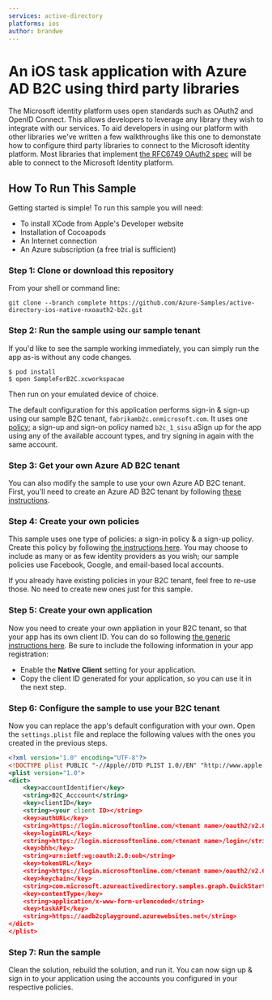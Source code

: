```yaml
---
services: active-directory
platforms: ios
author: brandwe
---
```


# An iOS task application with Azure AD B2C using third party libraries

The Microsoft identity platform uses open standards such as OAuth2 and OpenID Connect. This allows developers to leverage any library they wish to integrate with our services. To aid developers in using our platform with other libraries we've written a few walkthroughs like this one to demonstate how to configure third party libraries to connect to the Microsoft identity platform. Most libraries that implement [the RFC6749 OAuth2 spec](https://tools.ietf.org/html/rfc6749) will be able to connect to the Microsoft Identity platform.

## How To Run This Sample

Getting started is simple! To run this sample you will need:

- To install XCode from Apple's Developer website
- Installation of Cocoapods
- An Internet connection
- An Azure subscription (a free trial is sufficient)

### Step 1:  Clone or download this repository

From your shell or command line:

`git clone --branch complete https://github.com/Azure-Samples/active-directory-ios-native-nxoauth2-b2c.git`

### Step 2: Run the sample using our sample tenant

If you'd like to see the sample working immediately, you can simply run the app as-is without any code changes.

```
$ pod install
$ open SampleForB2C.xcworkspacae
```
Then run on your emulated device of choice.

The default configuration for this application performs sign-in & sign-up using our sample B2C tenant, `fabrikamb2c.onmicrosoft.com`.  It uses one [policy](https://azure.microsoft.com/documentation/articles/active-directory-b2c-reference-policies); a sign-up and sign-on policy named `b2c_1_sisu` aSign up for the app using any of the available account types, and try signing in again with the same account.

### Step 3: Get your own Azure AD B2C tenant

You can also modify the sample to use your own Azure AD B2C tenant.  First, you'll need to create an Azure AD B2C tenant by following [these instructions](https://azure.microsoft.com/documentation/articles/active-directory-b2c-get-started).

### Step 4: Create your own policies

This sample uses one type of policies: a sign-in policy & a sign-up policy.  Create this policy by following [the instructions here](https://azure.microsoft.com/documentation/articles/active-directory-b2c-reference-policies).  You may choose to include as many or as few identity providers as you wish; our sample policies use Facebook, Google, and email-based local accounts.

If you already have existing policies in your B2C tenant, feel free to re-use those.  No need to create new ones just for this sample.

### Step 5: Create your own application

Now you need to create your own appliation in your B2C tenant, so that your app has its own client ID.  You can do so following [the generic instructions here](https://azure.microsoft.com/documentation/articles/active-directory-b2c-app-registration).  Be sure to include the following information in your app registration:

- Enable the **Native Client** setting for your application.
- Copy the client ID generated for your application, so you can use it in the next step.

### Step 6: Configure the sample to use your B2C tenant

Now you can replace the app's default configuration with your own.  Open the `settings.plist` file and replace the following values with the ones you created in the previous steps.  

```xml
<?xml version="1.0" encoding="UTF-8"?>
<!DOCTYPE plist PUBLIC "-//Apple//DTD PLIST 1.0//EN" "http://www.apple.com/DTDs/PropertyList-1.0.dtd">
<plist version="1.0">
<dict>
	<key>accountIdentifier</key>
	<string>B2C_Acccount</string>
	<key>clientID</key>
	<string><your client ID></string>
	<key>authURL</key>
	<string>https://login.microsoftonline.com/<tenant name>/oauth2/v2.0/authorize?p=<policy name></string>
	<key>loginURL</key>
	<string>https://login.microsoftonline.com/<tenant name>/login</string>
	<key>bhh</key>
	<string>urn:ietf:wg:oauth:2.0:oob</string>
	<key>tokenURL</key>
	<string>https://login.microsoftonline.com/<tenant name>/oauth2/v2.0/token?p=<policy name></string>
	<key>keychain</key>
	<string>com.microsoft.azureactivedirectory.samples.graph.QuickStart</string>
	<key>contentType</key>
	<string>application/x-www-form-urlencoded</string>
	<key>taskAPI</key>
	<string>https://aadb2cplayground.azurewebsites.net</string>
</dict>
</plist>
```

### Step 7:  Run the sample

Clean the solution, rebuild the solution, and run it.  You can now sign up & sign in to your application using the accounts you configured in your respective policies.
